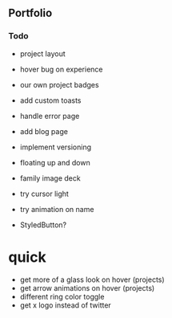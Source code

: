 ## Portfolio

### Todo

- project layout
- hover bug on experience
- our own project badges
- add custom toasts
- handle error page
- add blog page
- implement versioning

- floating up and down
- family image deck
- try cursor light
- try animation on name
- StyledButton?

# quick

- get more of a glass look on hover (projects)
- get arrow animations on hover (projects)
- different ring color toggle
- get x logo instead of twitter
